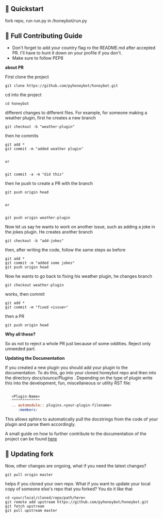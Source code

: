 ## 📃 Quickstart

fork repo, run run.py in /honeybot/run.py 


## 📃 Full Contributing Guide

- Don't forget to add your country flag ro the README.md after accepted PR. I'll have to hunt it down on your profile if you don't.
- Make sure to follow PEP8

**about PR**

First clone the project

```
git clone https://github.com/pyhoneybot/honeybot.git
```

cd into the project

```
cd honeybot
```

different changes to different files. For example, for someone making a weather plugin, first he creates a new branch
```
git checkout -b "weather-plugin"
```
then he commits
```
git add *
git commit -m "added weather plugin"


or


git commit -a -m "did this"
```

then he push to create a PR with the branch
```
git push origin head


or


git push origin weather-plugin
```

Now let us say he wants to work on another issue, such as adding a joke in the jokes plugin. He creates another branch
```
git checkout -b "add-jokes"
```
then, after writing the code, follow the same steps as before
```
git add *
git commit -m "added some jokes"
git push origin head
```
Now he wants to go back to fixing his weather plugin, he changes branch
```
git checkout weather-plugin
```
works, then commit
```
git add *
git commit -m "fixed <issue>"
```
then a PR
```
git push origin head
```

**Why all these?**

So as not to reject a whole PR just because of some oddities. Reject only unneeded part.

**Updating the Documentation**

If you created a new plugin you should add your plugin to the documentation.
To do this, go into your cloned honeybot repo and then into the directory *docs/source/Plugins* .
Depending on the type of plugin write this into the development, fun, miscellaneous or utility RST file:

```rst
   
   <Plugin-Name>
   ^^^^^^^^^^^^^
   .. automodule:: plugins.<your-plugin-filename>
      :members:
```
	  
This allows sphinx to automatically pull the docstrings from the code of your plugin and parse them accordingly.

A small guide on how to further contribute to the documentation of the project can be found [here](https://pyhoneybot.github.io/honeybot/How_Tos/documentation.html)

## 🥄 Updating fork

Now, other changes are ongoing, what if you need the latest changes?
```
git pull origin master
```
helps if you cloned your own repo. What if you want to update your local copy of someone else's repo that you forked?
You do it like that

```
cd <your/local/cloned/repo/path/here>
git remote add upstream https://github.com/pyhoneybot/honeybot.git
git fetch upstream
git pull upstream master
```